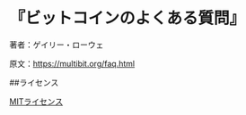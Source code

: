 『ビットコインのよくある質問』
=====================
著者：ゲイリー・ローウェ

原文：https://multibit.org/faq.html

##ライセンス

[MITライセンス](http://sourceforge.jp/projects/opensource/wiki/licenses%2FMIT_license)

